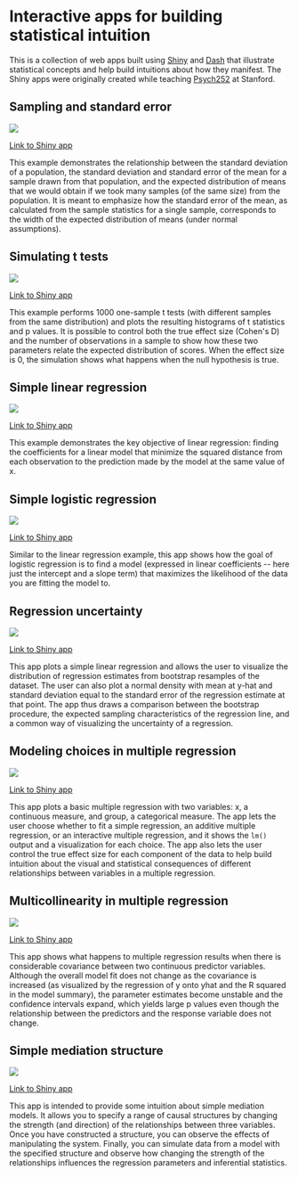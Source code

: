 Interactive apps for building statistical intuition
===================================================

This is a collection of web apps built using
[Shiny](http://www.rstudio.com/shiny/) and [Dash](https://plotly.com/dash/)
that illustrate statistical concepts and help build intuitions about how they
manifest. The Shiny apps were originally created while teaching
[Psych252](https://psych252.github.io/) at Stanford.

Sampling and standard error
---------------------------

![](shiny/sampling_and_stderr/screenshot.png)

[Link to Shiny app](https://supsych.shinyapps.io/sampling_and_stderr/)

This example demonstrates the relationship between the standard
deviation of a population, the standard deviation and standard error of
the mean for a sample drawn from that population, and the expected
distribution of means that we would obtain if we took many samples (of
the same size) from the population. It is meant to emphasize how the
standard error of the mean, as calculated from the sample statistics for
a single sample, corresponds to the width of the expected distribution
of means (under normal assumptions).

Simulating t tests
------------------

![](shiny/ttest_simulation/screenshot.png)

[Link to Shiny app](https://supsych.shinyapps.io/ttest_simulation/)

This example performs 1000 one-sample t tests (with different samples
from the same distribution) and plots the resulting histograms of t
statistics and p values. It is possible to control both the true effect
size (Cohen's D) and the number of observations in a sample to show how
these two parameters relate the expected distribution of scores. When
the effect size is 0, the simulation shows what happens when the null
hypothesis is true.

Simple linear regression
------------------------

![](shiny/simple_regression/screenshot.png)

[Link to Shiny app](https://billster45.shinyapps.io/simple_regression/)

This example demonstrates the key objective of linear regression:
finding the coefficients for a linear model that minimize the squared
distance from each observation to the prediction made by the model at
the same value of x.

Simple logistic regression
--------------------------

![](shiny/logistic_regression/screenshot.png)

[Link to Shiny app](https://supsych.shinyapps.io/logistic_regression/)

Similar to the linear regression example, this app shows how the goal of
logistic regression is to find a model (expressed in linear coefficients
-- here just the intercept and a slope term) that maximizes the
likelihood of the data you are fitting the model to.

Regression uncertainty
----------------------

![](shiny/regression_bootstrap/screenshot.png)

[Link to Shiny app](https://gallery.shinyapps.io/regression_bootstrap/)

This app plots a simple linear regression and allows the user to
visualize the distribution of regression estimates from bootstrap
resamples of the dataset. The user can also plot a normal density with
mean at y-hat and standard deviation equal to the standard error of the
regression estimate at that point. The app thus draws a comparison
between the bootstrap procedure, the expected sampling characteristics
of the regression line, and a common way of visualizing the uncertainty
of a regression.

Modeling choices in multiple regression
---------------------------------------

![](shiny/multi_regression/screenshot.png)

[Link to Shiny app](https://gallery.shinyapps.io/multi_regression/)

This app plots a basic multiple regression with two variables: x, a
continuous measure, and group, a categorical measure. The app lets the
user choose whether to fit a simple regression, an additive multiple
regression, or an interactive multiple regression, and it shows the
`lm()` output and a visualization for each choice. The app also lets the
user control the true effect size for each component of the data to help
build intuition about the visual and statistical consequences of
different relationships between variables in a multiple regression.

Multicollinearity in multiple regression
----------------------------------------

![](shiny/collinearity/screenshot.png)

[Link to Shiny app](https://gallery.shinyapps.io/collinearity/)

This app shows what happens to multiple regression results when there is
considerable covariance between two continuous predictor variables. Although
the overall model fit does not change as the covariance is increased (as
visualized by the regression of y onto yhat and the R squared in the model
summary), the parameter estimates become unstable and the confidence intervals
expand, which yields large p values even though the relationship between the
predictors and the response variable does not change.


Simple mediation structure
--------------------------

![](shiny/mediation/screenshot.png)

[Link to Shiny app](https://supsych.shinyapps.io/mediation)

This app is intended to provide some intuition about simple mediation models.
It allows you to specify a range of causal structures by changing the strength
(and direction) of the relationships between three variables. Once you have
constructed a structure, you can observe the effects of manipulating the
system. Finally, you can simulate data from a model with the specified
structure and observe how changing the strength of the relationships influences
the regression parameters and inferential statistics.

